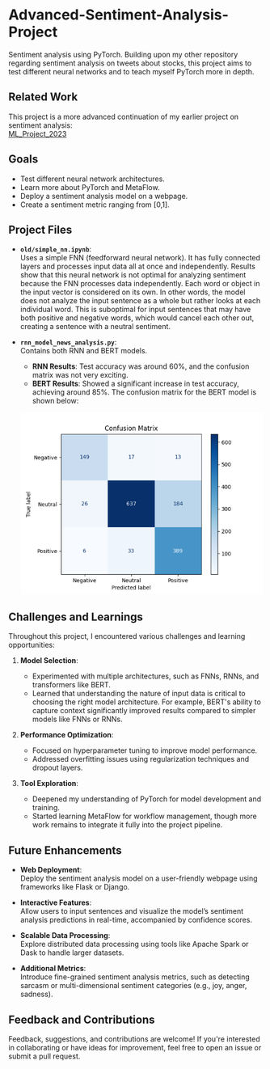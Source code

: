 # Advanced-Sentiment-Analysis-Project

Sentiment analysis using PyTorch. Building upon my other repository regarding sentiment analysis on tweets about stocks, this project aims to test different neural networks and to teach myself PyTorch more in depth. 

## Related Work
This project is a more advanced continuation of my earlier project on sentiment analysis:  
[ML_Project_2023](https://github.com/MariusBoda/ML_Project_2023)

## Goals
- Test different neural network architectures.
- Learn more about PyTorch and MetaFlow.
- Deploy a sentiment analysis model on a webpage.
- Create a sentiment metric ranging from [0,1].

## Project Files

- **`old/simple_nn.ipynb`**:  
  Uses a simple FNN (feedforward neural network). It has fully connected layers and processes input data all at once and independently. Results show that this neural network is not optimal for analyzing sentiment because the FNN processes data independently. Each word or object in the input vector is considered on its own. In other words, the model does not analyze the input sentence as a whole but rather looks at each individual word. This is suboptimal for input sentences that may have both positive and negative words, which would cancel each other out, creating a sentence with a neutral sentiment.

- **`rnn_model_news_analysis.py`**:  
  Contains both RNN and BERT models.  
  - **RNN Results**: Test accuracy was around 60%, and the confusion matrix was not very exciting.  
  - **BERT Results**: Showed a significant increase in test accuracy, achieving around 85%. The confusion matrix for the BERT model is shown below:

  ![Confusion Matrix](confusion_matrix.png)

## Challenges and Learnings
Throughout this project, I encountered various challenges and learning opportunities:  
1. **Model Selection**:  
   - Experimented with multiple architectures, such as FNNs, RNNs, and transformers like BERT.  
   - Learned that understanding the nature of input data is critical to choosing the right model architecture. For example, BERT's ability to capture context significantly improved results compared to simpler models like FNNs or RNNs.

2. **Performance Optimization**:  
   - Focused on hyperparameter tuning to improve model performance.  
   - Addressed overfitting issues using regularization techniques and dropout layers.  

3. **Tool Exploration**:  
   - Deepened my understanding of PyTorch for model development and training.  
   - Started learning MetaFlow for workflow management, though more work remains to integrate it fully into the project pipeline.

## Future Enhancements
- **Web Deployment**:  
  Deploy the sentiment analysis model on a user-friendly webpage using frameworks like Flask or Django.  

- **Interactive Features**:  
  Allow users to input sentences and visualize the model’s sentiment analysis predictions in real-time, accompanied by confidence scores.

- **Scalable Data Processing**:  
  Explore distributed data processing using tools like Apache Spark or Dask to handle larger datasets.

- **Additional Metrics**:  
  Introduce fine-grained sentiment analysis metrics, such as detecting sarcasm or multi-dimensional sentiment categories (e.g., joy, anger, sadness).

## Feedback and Contributions
Feedback, suggestions, and contributions are welcome! If you're interested in collaborating or have ideas for improvement, feel free to open an issue or submit a pull request.